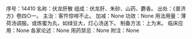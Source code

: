 序号：14410
名称：伏龙肝散
组成：伏龙肝、朱砂、山药、麝香。
出处：《普济方》卷四○一。
主治：客忤惊啼不止。
加减：None
功效：None
用法用量：薄荷汤调服。或炼蜜为丸，如绿豆大，灯心汤送下。
制备方法：上为末。
临床应用：None
各家论述：None
用药禁忌：None
附注：None
